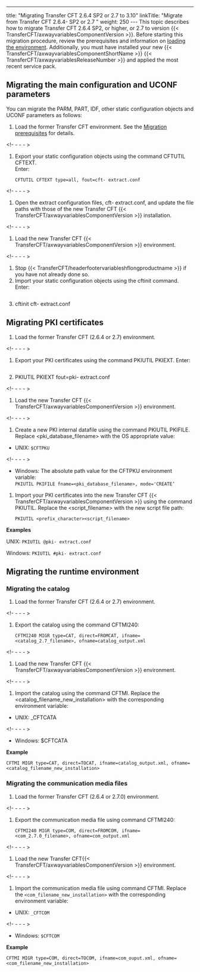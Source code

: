 ---
title: "Migrating Transfer CFT 2.6.4 SP2 or 2.7 to 3.10"
linkTitle: "Migrate from Transfer CFT 2.6.4- SP2 or 2.7 "
weight: 250
--- This topic describes how to migrate Transfer CFT 2.6.4 SP2, or higher, or 2.7 to version {{< TransferCFT/axwayvariablesComponentVersion  >}}. Before starting this migration procedure, review the prerequisites and information on [loading the environment](../../../../unix_install_start_here/upgrade_start_here/load_the_environment). Additionally, you must have installed your new {{< TransferCFT/axwayvariablesComponentShortName  >}} {{< TransferCFT/axwayvariablesReleaseNumber  >}} and applied the most recent service pack.

## Migrating the main configuration and UCONF parameters

You can migrate the PARM, PART, IDF, other static configuration objects and UCONF parameters as follows:

1. Load the former Transfer CFT environment. See the [Migration prerequisites](../../../../unix_install_start_here/upgrade_start_here/load_the_environment) for details.

<!- - - - >

1. Export your static configuration objects using the command CFTUTIL CFTEXT.  
    Enter:  
    ```
    CFTUTIL CFTEXT type=all, fout=cft- extract.conf
    ```

<!- - - - >

1. Open the extract configuration files, cft- extract.conf, and update the file paths with those of the new Transfer CFT {{< TransferCFT/axwayvariablesComponentVersion >}} installation.

<!- - - - >

1. Load the new Transfer CFT {{< TransferCFT/axwayvariablesComponentVersion >}} environment.

<!- - - - >

1. Stop {{< TransferCFT/headerfootervariableshflongproductname >}} if you have not already done so.
1. Import your static configuration objects using the cftinit command. Enter:  
    ```
1. cftinit cft- extract.conf

## Migrating PKI certificates

1. Load the former Transfer CFT (2.6.4 or 2.7) environment.

<!- - - - >

1. Export your PKI certificates using the command PKIUTIL PKIEXT. Enter:  
    ```
1. PKIUTIL PKIEXT fout=pki- extract.conf

<!- - - - >

1. Load the new Transfer CFT {{< TransferCFT/axwayvariablesComponentVersion >}} environment.

<!- - - - >

1. Create a new PKI internal datafile using the command PKIUTIL PKIFILE. Replace &lt;pki_database_filename> with the OS appropriate value:

- UNIX: `$CFTPKU`

<!- - - - >

- Windows: The absolute path value for the CFTPKU environment variable:  
    `PKIUTIL PKIFILE fname=<pki_database_filename>, mode='CREATE’`

1. Import your PKI certificates into the new Transfer CFT {{< TransferCFT/axwayvariablesComponentVersion >}} using the command PKIUTIL. Replace the &lt;script_filename> with the new script file path:  
    ```
    PKIUTIL <prefix_character><script_filename>
    ```

****Examples****

UNIX: `PKIUTIL @pki- extract.conf`

Windows: `PKIUTIL #pki- extract.conf`

## Migrating the runtime environment

### Migrating the catalog

1. Load the former Transfer CFT (2.6.4 or 2.7) environment.

<!- - - - >

1. Export the catalog using the command CFTMI240:  
    ```
    CFTMI240 MIGR type=CAT, direct=FROMCAT, ifname=<catalog_2.7_filename>, ofname=catalog_output.xml
    ```

<!- - - - >

1. Load the new Transfer CFT {{< TransferCFT/axwayvariablesComponentVersion >}} environment.

<!- - - - >

1. Import the catalog using the command CFTMI. Replace the &lt;catalog_filename_new_installation> with the corresponding environment variable:

- UNIX: _CFTCATA

<!- - - - >

- Windows: $CFTCATA

****Example****

```
CFTMI MIGR type=CAT, direct=TOCAT, ifname=catalog_output.xml, ofname=<catalog_filename_new_installation>
```

### Migrating the communication media files

1. Load the former Transfer CFT (2.6.4 or 2.7.0) environment.

<!- - - - >

1. Export the communication media file using command CFTMI240:  
    ```
    CFTMI240 MIGR type=COM, direct=FROMCOM, ifname=<com_2.7.0_filename>, ofname=com_output.xml
    ```

<!- - - - >

1. Load the new Transfer CFT{{< TransferCFT/axwayvariablesComponentVersion >}} environment.

<!- - - - >

1. Import the communication media file using command CFTMI. Replace the `<com_filename_new_installation>` with the corresponding environment variable:

- UNIX: `_CFTCOM`

<!- - - - >

- Windows: `$CFTCOM`

****Example****

```
CFTMI MIGR type=COM, direct=TOCOM, ifname=com_ouput.xml, ofname=<com_filename_new_installation>
```
